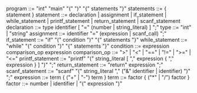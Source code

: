 program ::= "int" "main" "(" ")" "{" statements "}"
statements ::= { statement }
statement ::= declaration | assignment | if_statement | while_statement | printf_statement | return_statement | scanf_statement  <!-- Thêm scanf_statement -->
declaration ::= type identifier [ "=" (number | string_literal) ] ";"  <!-- Chỉ cho phép gán giá trị số/chuỗi -->
type ::= "int" | "string"
assignment ::= identifier "=" (expression | scanf_call) ";"  <!-- Cho phép gán từ biểu thức hoặc scanf -->
if_statement ::= "if" "(" condition ")" "{" statements "}"
while_statement ::= "while" "(" condition ")" "{" statements "}"
condition ::= expression comparison_op expression
comparison_op ::= ">" | "<" | "==" | "!=" | ">=" | "<="
printf_statement ::= "printf" "(" string_literal [ "," expression { "," expression } ] ")" ";"
return_statement ::= "return" expression ";"
scanf_statement ::= "scanf" "(" string_literal "," ("&" identifier | identifier) ")" ";" 
expression ::= term { ("+" | "-") term }
term ::= factor { ("*" | "/") factor }
factor ::= number | identifier | "(" expression ")"